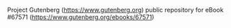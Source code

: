 Project Gutenberg (https://www.gutenberg.org) public repository for
eBook #67571 (https://www.gutenberg.org/ebooks/67571)
